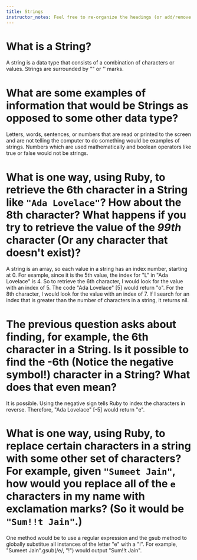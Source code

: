 ```yaml
---
title: Strings
instructor_notes: Feel free to re-organize the headings (or add/remove headings) below. We included the headings for your benefit, but it's 100% fine if you want to write your responses in some different structure.
---
```


# What is a String?

A string is a data type that consists of a combination of characters or values. Strings are surrounded by "" or '' marks. 

# What are some examples of information that would be Strings as opposed to some other data type?

Letters, words, sentences, or numbers that are read or printed to the screen and are not telling the computer to do something would be examples of strings. Numbers which are used mathematically and boolean operators like true or false would not be strings.

# What is one way, using Ruby, to retrieve the 6th character in a String like `"Ada Lovelace"`? How about the 8th character? What happens if you try to retrieve the value of the _99th_ character (Or any character that doesn't exist)?

A string is an array, so each value in a string has an index number, starting at 0. For example, since it is the 5th value, the index for "L" in "Ada Lovelace" is 4. So to retrieve the 6th character, I would look for the value with an index of 5. The code "Ada Lovelace" [5] would return "o". For the 8th character, I would look for the value with an index of 7. If I search for an index that is greater than the number of characters in a string, it returns nil.

# The previous question asks about finding, for example, the 6th character in a String. Is it possible to find the **-6th** (Notice the negative symbol!) character in a String? What does that even mean?

It is possible. Using the negative sign tells Ruby to index the characters in reverse. Therefore, "Ada Lovelace" [-5] would return "e".

# What is one way, using Ruby, to replace certain characters in a string with some other set of characters? For example, given `"Sumeet Jain"`, how would you replace all of the `e` characters in my name with exclamation marks? (So it would be `"Sum!!t Jain"`.)

One method would be to use a regular expression and the gsub method to globally substitue all instances of the letter "e" with a "!". For example, "Sumeet Jain".gsub(/e/, "!") would output "Sum!!t Jain".